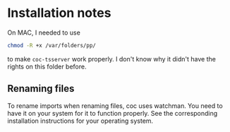# Installation notes

On MAC, I needed to use 

~~~sh
chmod -R +x /var/folders/pp/
~~~

to make `coc-tsserver` work properly. I don't know why it didn't have the rights on this folder before.

## Renaming files

To rename imports when renaming files, coc uses watchman. You need to have it on your system for it to function properly. See the corresponding installation instructions for your operating system.
